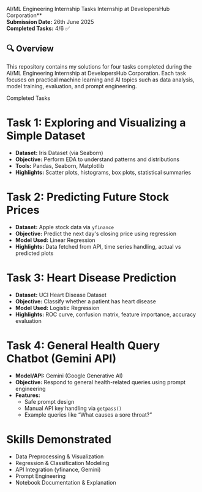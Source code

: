 AI/ML Engineering Internship Tasks
Internship at DevelopersHub Corporation**  
**Submission Date:** 26th June 2025  
**Completed Tasks:** 4/6 ✅


## 🔍 Overview

This repository contains my solutions for four tasks completed during the AI/ML Engineering Internship at DevelopersHub Corporation. Each task focuses on practical machine learning and AI topics such as data analysis, model training, evaluation, and prompt engineering.


 Completed Tasks

# Task 1: Exploring and Visualizing a Simple Dataset
- **Dataset:** Iris Dataset (via Seaborn)
- **Objective:** Perform EDA to understand patterns and distributions
- **Tools:** Pandas, Seaborn, Matplotlib
- **Highlights:** Scatter plots, histograms, box plots, statistical summaries

# Task 2: Predicting Future Stock Prices
- **Dataset:** Apple stock data via `yfinance`
- **Objective:** Predict the next day's closing price using regression
- **Model Used:** Linear Regression
- **Highlights:** Data fetched from API, time series handling, actual vs predicted plots

# Task 3: Heart Disease Prediction
- **Dataset:** UCI Heart Disease Dataset
- **Objective:** Classify whether a patient has heart disease
- **Model Used:** Logistic Regression
- **Highlights:** ROC curve, confusion matrix, feature importance, accuracy evaluation

# Task 4: General Health Query Chatbot (Gemini API)
- **Model/API:** Gemini (Google Generative AI)
- **Objective:** Respond to general health-related queries using prompt engineering
- **Features:** 
  - Safe prompt design
  - Manual API key handling via `getpass()`
  - Example queries like “What causes a sore throat?”

# Skills Demonstrated
- Data Preprocessing & Visualization
- Regression & Classification Modeling
- API Integration (yfinance, Gemini)
- Prompt Engineering
- Notebook Documentation & Explanation

